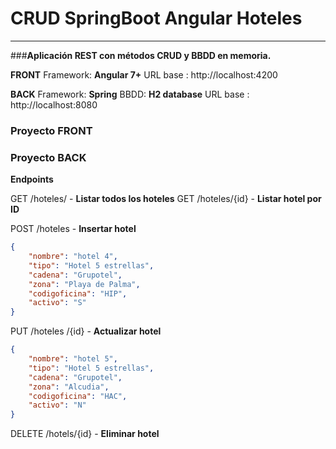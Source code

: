  **CRUD SpringBoot Angular Hoteles**
====================================
----------

###**Aplicación REST con métodos CRUD y BBDD en memoria.**

**FRONT**
Framework: **Angular 7+**
URL base : http://localhost:4200

**BACK**
Framework: **Spring**
BBDD: **H2 database**
URL base : http://localhost:8080


### <i class="icon-folder"></i> Proyecto FRONT

### <i class="icon-folder"></i> Proyecto BACK

**Endpoints**
 
GET /hoteles/           - **Listar todos los hoteles**
GET /hoteles/{id}     - **Listar hotel por ID**

POST /hoteles          - **Insertar hotel**

```json
{
    "nombre": "hotel 4",
    "tipo": "Hotel 5 estrellas",
	"cadena": "Grupotel",
	"zona": "Playa de Palma",
	"codigoficina": "HIP",
	"activo": "S"
}
```

PUT /hoteles /{id}         - **Actualizar hotel**

```json
{
    "nombre": "hotel 5",
    "tipo": "Hotel 5 estrellas",
	"cadena": "Grupotel",
	"zona": "Alcudia",
	"codigoficina": "HAC",
	"activo": "N"
}
```

DELETE /hotels/{id} - **Eliminar hotel**
